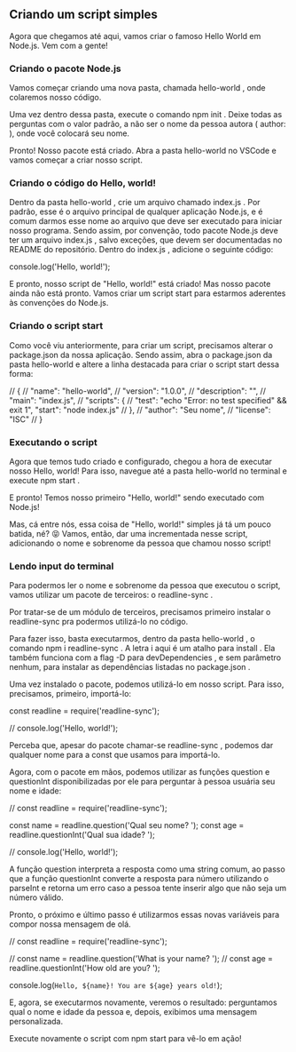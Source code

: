 ## Criando um script simples

Agora que chegamos até aqui, vamos criar o famoso Hello World em Node.js. Vem com a gente!

### Criando o pacote Node.js

Vamos começar criando uma nova pasta, chamada hello-world , onde colaremos nosso código.

Uma vez dentro dessa pasta, execute o comando npm init . Deixe todas as perguntas com o valor padrão, a não ser o nome da pessoa autora ( author: ), onde você colocará seu nome.

Pronto! Nosso pacote está criado. Abra a pasta hello-world no VSCode e vamos começar a criar nosso script.

### Criando o código do Hello, world!

Dentro da pasta hello-world , crie um arquivo chamado index.js . Por padrão, esse é o arquivo principal de qualquer aplicação Node.js, e é comum darmos esse nome ao arquivo que deve ser executado para iniciar nosso programa. Sendo assim, por convenção, todo pacote Node.js deve ter um arquivo index.js , salvo exceções, que devem ser documentadas no README do repositório.
Dentro do index.js , adicione o seguinte código:

console.log('Hello, world!');

E pronto, nosso script de "Hello, world!" está criado! Mas nosso pacote ainda não está pronto. Vamos criar um script start para estarmos aderentes às convenções do Node.js.

### Criando o script start

Como você viu anteriormente, para criar um script, precisamos alterar o package.json da nossa aplicação. Sendo assim, abra o package.json da pasta hello-world e altere a linha destacada para criar o script start dessa forma:

// {
//   "name": "hello-world",
//   "version": "1.0.0",
//   "description": "",
//   "main": "index.js",
//   "scripts": {
//     "test": "echo \"Error: no test specified\" && exit 1",
       "start": "node index.js"
//   },
//   "author": "Seu nome",
//   "license": "ISC"
// }

### Executando o script

Agora que temos tudo criado e configurado, chegou a hora de executar nosso Hello, world! Para isso, navegue até a pasta hello-world no terminal e execute npm start .

E pronto! Temos nosso primeiro "Hello, world!" sendo executado com Node.js!

Mas, cá entre nós, essa coisa de "Hello, world!" simples já tá um pouco batida, né? 😝
Vamos, então, dar uma incrementada nesse script, adicionando o nome e sobrenome da pessoa que chamou nosso script!

### Lendo input do terminal

Para podermos ler o nome e sobrenome da pessoa que executou o script, vamos utilizar um pacote de terceiros: o readline-sync .

Por tratar-se de um módulo de terceiros, precisamos primeiro instalar o readline-sync pra podermos utilizá-lo no código.

Para fazer isso, basta executarmos, dentro da pasta hello-world , o comando npm i readline-sync . A letra i aqui é um atalho para install . Ela também funciona com a flag -D para devDependencies , e sem parâmetro nenhum, para instalar as dependências listadas no package.json .

Uma vez instalado o pacote, podemos utilizá-lo em nosso script. Para isso, precisamos, primeiro, importá-lo:

const readline = require('readline-sync');

// console.log('Hello, world!');

Perceba que, apesar do pacote chamar-se readline-sync , podemos dar qualquer nome para a const que usamos para importá-lo.

Agora, com o pacote em mãos, podemos utilizar as funções question e questionInt disponibilizadas por ele para perguntar à pessoa usuária seu nome e idade:

// const readline = require('readline-sync');

const name = readline.question('Qual seu nome? ');
const age = readline.questionInt('Qual sua idade? ');

// console.log('Hello, world!');

A função question interpreta a resposta como uma string comum, ao passo que a função questionInt converte a resposta para número utilizando o parseInt e retorna um erro caso a pessoa tente inserir algo que não seja um número válido.

Pronto, o próximo e último passo é utilizarmos essas novas variáveis para compor nossa mensagem de olá.

// const readline = require('readline-sync');

// const name = readline.question('What is your name? ');
// const age = readline.questionInt('How old are you? ');

console.log(`Hello, ${name}! You are ${age} years old!`);

E, agora, se executarmos novamente, veremos o resultado: perguntamos qual o nome e idade da pessoa e, depois, exibimos uma mensagem personalizada.

Execute novamente o script com npm start para vê-lo em ação!
